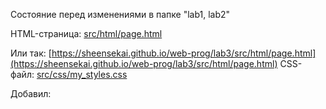 Состояние перед изменениями в папке "lab1, lab2"

HTML-страница: [src/html/page.html](src/html/page.html)

Или так: [https://sheensekai.github.io/web-prog/lab3/src/html/page.html](https://sheensekai.github.io/web-prog/lab3/src/html/page.html)
CSS-файл: [src/css/my_styles.css](src/css/my_styles.css)

Добавил:
